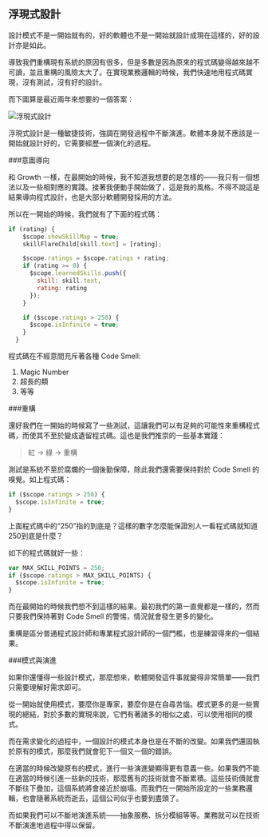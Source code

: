 浮現式設計
---

設計模式不是一開始就有的，好的軟體也不是一開始就設計成現在這樣的，好的設計亦是如此。

導致我們重構現有系統的原因有很多，但是多數是因為原來的程式碼變得越來越不可讀，並且重構的風險太大了。在實現業務邏輯的時候，我們快速地用程式碼實現，沒有測試，沒有好的設計。

而下圖算是最近兩年來想要的一個答案：

![浮現式設計](assets/article/chapter8/emergent-design.jpg)

浮現式設計是一種敏捷技術，強調在開發過程中不斷演進。軟體本身就不應該是一開始就設計好的，它需要經歷一個演化的過程。

###意圖導向

和 Growth 一樣，在最開始的時候，我不知道我想要的是怎樣的——我只有一個想法以及一些相對應的實踐。接著我便動手開始做了，這是我的風格。不得不說這是結果導向程式設計，也是大部分軟體開發採用的方法。

所以在一開始的時候，我們就有了下面的程式碼：

```javascript
if (rating) {
    $scope.showSkillMap = true;
    skillFlareChild[skill.text] = [rating];

    $scope.ratings = $scope.ratings + rating;
    if (rating >= 0) {
      $scope.learnedSkills.push({
        skill: skill.text,
        rating: rating
      });
    }

    if ($scope.ratings > 250) {
      $scope.isInfinite = true;
    }
  }
```

程式碼在不經意間充斥著各種 Code Smell:

1. Magic Number
2. 超長的類
3. 等等

###重構

還好我們在一開始的時候寫了一些測試，這讓我們可以有足夠的可能性來重構程式碼，而使其不至於變成遺留程式碼。這也是我們推崇的一些基本實踐：

> 紅 -> 綠 -> 重構

測試是系統不至於腐爛的一個後勤保障，除此我們還需要保持對於 Code Smell 的嗅覺。如上程式碼：

```javascript
if ($scope.ratings > 250) {
  $scope.isInfinite = true;
}
```

上面程式碼中的“250”指的到底是？這樣的數字怎麼能保證別人一看程式碼就知道250到底是什麼？

如下的程式碼就好一些：

```javascript
var MAX_SKILL_POINTS = 250;
if ($scope.ratings > MAX_SKILL_POINTS) {
  $scope.isInfinite = true;
}
```

而在最開始的時候我們想不到這樣的結果。最初我們的第一直覺都是一樣的，然而只要我們保持著對 Code Smell 的警惕，情況就會發生更多的變化。

重構是區分普通程式設計師和專業程式設計師的一個門檻，也是練習得來的一個結果。

###模式與演進

如果你還懂得一些設計模式，那麼想來，軟體開發這件事就變得非常簡單——我們只需要理解好需求即可。

從一開始就使用模式，要麼你是專家，要麼你是在自尋苦惱。模式更多的是一些實現的總結，對於多數的實現來說，它們有著諸多的相似之處，可以使用相同的模式。

而在需求變化的過程中，一個設計的模式本身也是在不斷的改變。如果我們還固執於原有的模式，那麼我們就會犯下一個又一個的錯誤。

在適當的時候改變原有的模式，進行一些演進變顯得更有意義一些。如果我們不能在適當的時候引進一些新的技術，那麼舊有的技術就會不斷累積。這些技術債就會不斷往下疊加，這個系統將會接近於崩塌。而我們在一開始所設定的一些業務邏輯，也會隨著系統而逝去，這個公司似乎也要到盡頭了。

而如果我們可以不斷地演進系統——抽象服務、拆分模組等等。業務就可以在技術不斷演進地過程中得以保留。
